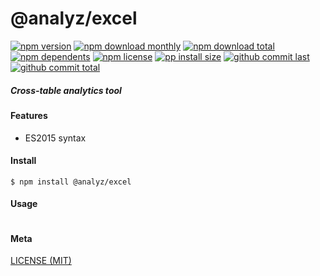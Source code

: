 # @analyz/excel

[![npm version][badge-npm-version]][url-npm]
[![npm download monthly][badge-npm-download-monthly]][url-npm]
[![npm download total][badge-npm-download-total]][url-npm]
[![npm dependents][badge-npm-dependents]][url-github]
[![npm license][badge-npm-license]][url-npm]
[![pp install size][badge-pp-install-size]][url-pp]
[![github commit last][badge-github-last-commit]][url-github]
[![github commit total][badge-github-commit-count]][url-github]

[//]: <> (Shields)
[badge-npm-version]: https://flat.badgen.net/npm/cell/@analyz/excel
[badge-npm-download-monthly]: https://flat.badgen.net/npm/dm/@analyz/excel
[badge-npm-download-total]:https://flat.badgen.net/npm/dt/@analyz/excel
[badge-npm-dependents]: https://flat.badgen.net/npm/dependents/@analyz/excel
[badge-npm-license]: https://flat.badgen.net/npm/license/@analyz/excel
[badge-pp-install-size]: https://flat.badgen.net/packagephobia/install/@analyz/excel
[badge-github-last-commit]: https://flat.badgen.net/github/last-commit/hoyeungw/analyz
[badge-github-commit-count]: https://flat.badgen.net/github/commits/hoyeungw/analyz

[//]: <> (Link)
[url-npm]: https://npmjs.org/package/@analyz/excel
[url-pp]: https://packagephobia.now.sh/result?p=@analyz/excel
[url-github]: https://github.com/hoyeungw/analyz

##### Cross-table analytics tool

#### Features

- ES2015 syntax

#### Install
```console
$ npm install @analyz/excel
```

#### Usage
```js
```

#### Meta
[LICENSE (MIT)](/LICENSE)
